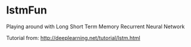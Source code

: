 # lstmFun
Playing around with Long Short Term Memory Recurrent Neural Network

Tutorial from: http://deeplearning.net/tutorial/lstm.html
 
